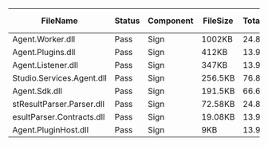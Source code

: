 ﻿ | FileName                  | Status | Component | FileSize | TotalTime(sec) | Upload(sec) | Submit(sec) | SignWait(sec) | Retry Count | 
 |---------------------------|--------|-----------|----------|----------------|-------------|-------------|---------------|-------------|
 | Agent.Worker.dll          | Pass   | Sign      | 1002KB   | 24.89          | 0.66        | 0.56        | 23.53         | 0           | 
 | Agent.Plugins.dll         | Pass   | Sign      | 412KB    | 13.92          | 0.63        | 0.58        | 12.57         | 0           | 
 | Agent.Listener.dll        | Pass   | Sign      | 347KB    | 13.92          | 0.58        | 0.53        | 12.57         | 0           | 
 | Studio.Services.Agent.dll | Pass   | Sign      | 256.5KB  | 76.81          | 0.6         | 0.55        | 75.46         | 0           | 
 | Agent.Sdk.dll             | Pass   | Sign      | 191.5KB  | 66.67          | 0.55        | 0.67        | 65.31         | 0           | 
 | stResultParser.Parser.dll | Pass   | Sign      | 72.58KB  | 24.89          | 0.53        | 0.68        | 23.53         | 0           | 
 | esultParser.Contracts.dll | Pass   | Sign      | 19.08KB  | 13.92          | 0.48        | 0.51        | 12.57         | 0           | 
 | Agent.PluginHost.dll      | Pass   | Sign      | 9KB      | 13.92          | 0.45        | 0.37        | 12.57         | 0           | 
